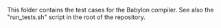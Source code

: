 This folder contains the test cases for the Babylon compiler. See also
the "run_tests.sh" script in the root of the repository.
